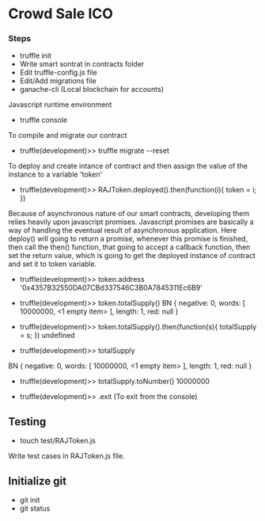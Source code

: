 # Crowd Sale ICO

### Steps

- truffle init
- Write smart sontrat in contracts folder
- Edit truffle-config.js file
- Edit/Add migrations file
- ganache-cli (Local blockchain for accounts)

Javascript runtime environment
- truffle console  

To compile and migrate our contract
- truffle(development)>> truffle migrate --reset 

To deploy and create intance of contract and then assign the value of the instance to a variable 'token'
- truffle(development)>> RAJToken.deployed().then(function(i){
    token = i;
})

Because of asynchronous nature of our smart contracts, developing them relies heavily upon javascript promises. Javascript promises are basically a way of handling the eventual result of asynchronous application. Here deploy() will going to return a promise, whenever this promise is finished, then call the then() function, that going to accept a callback function, then set the return value, which is going to get the deployed instance of contract and set it to token variable.

- truffle(development)>> token.address
'0x4357B32550DA07CBd337546C3B0A7845311Ec6B9'

- truffle(development)>> token.totalSupply()
BN {
  negative: 0,
  words: [ 10000000, <1 empty item> ],
  length: 1,
  red: null
}

- truffle(development)>> token.totalSupply().then(function(s){
    totalSupply = s;
})
undefined

- truffle(development)>> totalSupply

BN {
  negative: 0,
  words: [ 10000000, <1 empty item> ],
  length: 1,
  red: null
}

- truffle(development)>> totalSupply.toNumber()
10000000

- truffle(development)>> .exit  (To exit from the console)

## Testing


- touch test/RAJToken.js

Write test cases in RAJToken.js file.

## Initialize git

- git init
- git status







